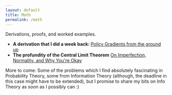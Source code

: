 ```yaml
---
layout: default
title: Math
permalink: /math
---
```


Derivations, proofs, and worked examples.

- **A derivation that I did a week back:** [Policy Gradients from the ground up](/math/policy_gradients)
- **The profundity of the Central Limit Theorem** [On Imperfection, Normality, and Why You're Okay](/math/central_limit_theorem.md)

More to come: Some of the problems which I find absolutely fascinating in Probability Theory, some from Information Theory (although, the deadline in this case might have to be extended), but I promise to share my bits on Info Theory as soon as I possibly can :)
